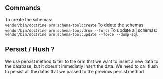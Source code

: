 ## Commands  
To create the schemas:  
`vendor/bin/doctrine orm:schema-tool:create`
To delete the schemas:  
`vendor/bin/doctrine orm:schema-tool:drop --force`
To update all schemas:  
`vendor/bin/doctrine orm:schema-tool:update --force --dump-sql`

## Persist / Flush ?  
We use persist method to tell to the orm that we want to insert a new data to the database, but it doesn't immediatly insert the data. We need to call flush to persist all the datas that we passed to the previous persist method
